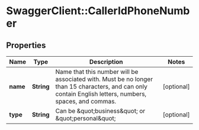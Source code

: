 # SwaggerClient::CallerIdPhoneNumber

## Properties
Name | Type | Description | Notes
------------ | ------------- | ------------- | -------------
**name** | **String** | Name that this number will be associated with. Must be no longer than 15 characters, and can only contain English letters, numbers, spaces, and commas. | [optional] 
**type** | **String** | Can be \&quot;business\&quot; or \&quot;personal\&quot; | [optional] 


